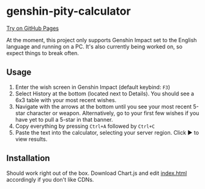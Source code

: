# genshin-pity-calculator
[Try on GitHub Pages](https://forkpoweroutlet.github.io/genshin-pity-calculator/)

At the moment, this project only supports Genshin Impact set to the English language and running on a PC. It's also currently being worked on, so expect things to break often.

## Usage
1. Enter the wish screen in Genshin Impact (default keybind: `F3`)
2. Select History at the bottom (located next to Details). You should see a 6x3 table with your most recent wishes.
3. Navigate with the arrows at the bottom until you see your most recent 5-star character or weapon. Alternatively, go to your first few wishes if you have yet to pull a 5-star in that banner.
4. Copy everything by pressing `Ctrl+A` followed by `Ctrl+C`
5. Paste the text into the calculator, selecting your server region. Click ▶ to view results.

## Installation
Should work right out of the box. Download Chart.js and edit [index.html](index.html) accordingly if you don't like CDNs.
